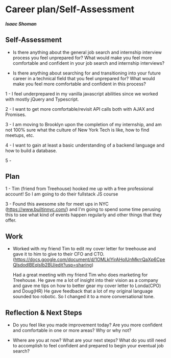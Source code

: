 # Career plan/Self-Assessment

##### Isaac Shoman

## Self-Assessment

* Is there anything about the general job search and internship interview process you feel unprepared for? What would make you feel more comfortable and confident in your job search and internship interviews?

* Is there anything about searching for and transitioning into your future career in a technical field that you feel unprepared for? What would make you feel more comfortable and confident in this process?

1 -  I feel underprepared in my vanilla javascript abilities since we worked with mostly jQuery and Typescript.

2 -  I want to get more comfortable/revisit API calls both with AJAX and Promises.

3 - I am moving to Brooklyn upon the completion of my internship, and am not 100% sure what the culture of New York Tech is like, how to find meetups, etc.

4 - I want to gain at least a basic understanding of a backend language and how to build a database.

5 -

## Plan

1 - Tim (friend from Treehouse) hooked me up with a free professional account! So I am going to do their fullstack JS course

3 - Found this awesome site for meet ups in NYC (https://www.builtinnyc.com/) and I'm going to spend some time perusing this to see what kind of events happen regularly and other things that they offer.

## Work

 * Worked with my friend Tim to edit my cover letter for treehouse and gave it to him to give to their CFO and CTO. (https://docs.google.com/document/d/1OMLklYirAHolUnMkrrQaXp6CpeQIsdodlBEqlsIb2BU/edit?usp=sharing)

    Had a great meeting with my friend Tim who does marketing for Treehouse. He gave me a lot of insight into their vision as a company and gave me tips on how to better gear my cover letter to Londa(CPO) and Doug(HR) He gave feedback that a lot of my original language sounded too robotic. So I changed it to a more conversational tone.

## Reflection & Next Steps

* Do you feel like you made improvement today? Are you more confident and comfortable in one or more areas? Why or why not?

* Where are you at now? What are your next steps? What do you still need to accomplish to feel confident and prepared to begin your eventual job search?
